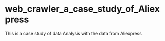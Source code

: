 # web_crawler_a_case_study_of_Aliexpress
This is a case study of data Analysis with the data from Aliexpress
